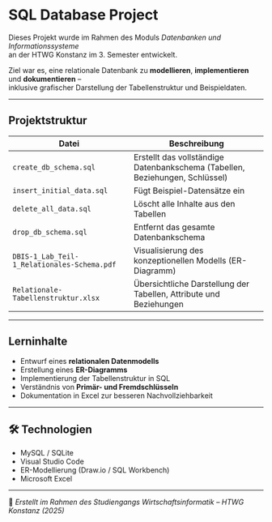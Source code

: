 # SQL Database Project

Dieses Projekt wurde im Rahmen des Moduls *Datenbanken und Informationssysteme*  
an der HTWG Konstanz im 3. Semester entwickelt.

Ziel war es, eine relationale Datenbank zu **modellieren**, **implementieren** und **dokumentieren** –  
inklusive grafischer Darstellung der Tabellenstruktur und Beispieldaten.

---

## Projektstruktur

| Datei | Beschreibung |
|--------|---------------|
| `create_db_schema.sql` | Erstellt das vollständige Datenbankschema (Tabellen, Beziehungen, Schlüssel) |
| `insert_initial_data.sql` | Fügt Beispiel-Datensätze ein |
| `delete_all_data.sql` | Löscht alle Inhalte aus den Tabellen |
| `drop_db_schema.sql` | Entfernt das gesamte Datenbankschema |
| `DBIS-1_Lab_Teil-1_Relationales-Schema.pdf` | Visualisierung des konzeptionellen Modells (ER-Diagramm) |
| `Relationale-Tabellenstruktur.xlsx` | Übersichtliche Darstellung der Tabellen, Attribute und Beziehungen |

---

## Lerninhalte
- Entwurf eines **relationalen Datenmodells**
- Erstellung eines **ER-Diagramms**
- Implementierung der Tabellenstruktur in SQL
- Verständnis von **Primär- und Fremdschlüsseln**
- Dokumentation in Excel zur besseren Nachvollziehbarkeit

---

## 🛠️ Technologien
- MySQL / SQLite  
- Visual Studio Code  
- ER-Modellierung (Draw.io / SQL Workbench)  
- Microsoft Excel  

---

📄 *Erstellt im Rahmen des Studiengangs Wirtschaftsinformatik – HTWG Konstanz (2025)*
